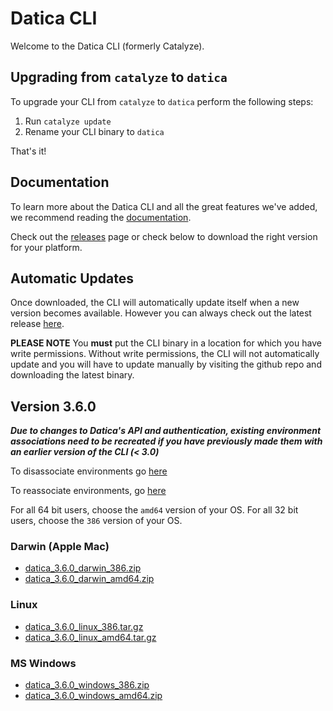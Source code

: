 # Datica CLI

Welcome to the Datica CLI (formerly Catalyze).

## Upgrading from `catalyze` to `datica`

To upgrade your CLI from `catalyze` to `datica` perform the following steps:

1. Run `catalyze update`
1. Rename your CLI binary to `datica`

That's it!

## Documentation

To learn more about the Datica CLI and all the great features we've added, we recommend reading the [documentation](https://resources.datica.com/compliant-cloud/cli-reference/).

Check out the [releases](https://github.com/daticahealth/cli/releases) page or check below to download the right version for your platform.

## Automatic Updates

Once downloaded, the CLI will automatically update itself when a new version becomes available. However you can always check out the latest release [here](https://github.com/daticahealth/cli/releases).

**PLEASE NOTE** You **must** put the CLI binary in a location for which you have write permissions. Without write permissions, the CLI will not automatically update and you will have to update manually by visiting the github repo and downloading the latest binary.

## Version 3.6.0

***Due to changes to Datica's API and authentication, existing environment associations need to be recreated if you have previously made them with an earlier version of the CLI (< 3.0)***

To disassociate environments go [here](https://resources.datica.com/compliant-cloud/cli-reference/#disassociate)

To reassociate environments, go [here](https://resources.datica.com/compliant-cloud/cli-reference/#associate)

For all 64 bit users, choose the `amd64` version of your OS. For all 32 bit users, choose the `386` version of your OS.

### Darwin (Apple Mac)

 * [datica\_3.6.0\_darwin\_386.zip](https://github.com/daticahealth/cli/releases/download/3.6.0/datica_3.6.0_darwin_386.zip)
 * [datica\_3.6.0\_darwin\_amd64.zip](https://github.com/daticahealth/cli/releases/download/3.6.0/datica_3.6.0_darwin_amd64.zip)

### Linux

 * [datica\_3.6.0\_linux\_386.tar.gz](https://github.com/daticahealth/cli/releases/download/3.6.0/datica_3.6.0_linux_386.tar.gz)
 * [datica\_3.6.0\_linux\_amd64.tar.gz](https://github.com/daticahealth/cli/releases/download/3.6.0/datica_3.6.0_linux_amd64.tar.gz)

### MS Windows

 * [datica\_3.6.0\_windows\_386.zip](https://github.com/daticahealth/cli/releases/download/3.6.0/datica_3.6.0_windows_386.zip)
 * [datica\_3.6.0\_windows\_amd64.zip](https://github.com/daticahealth/cli/releases/download/3.6.0/datica_3.6.0_windows_amd64.zip)
